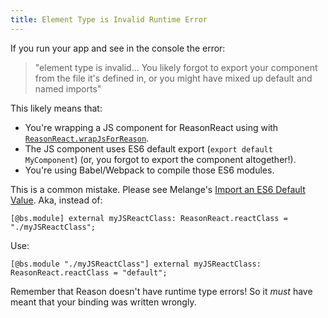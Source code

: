 ```yaml
---
title: Element Type is Invalid Runtime Error
---
```


If you run your app and see in the console the error:

> "element type is invalid... You likely forgot to export your component from the file it's defined in, or you might have mixed up default and named imports"

This likely means that:

- You're wrapping a JS component for ReasonReact using with [`ReasonReact.wrapJsForReason`](interop.md#reasonreact-using-reactjs).
- The JS component uses ES6 default export (`export default MyComponent`) (or, you forgot to export the component altogether!).
- You're using Babel/Webpack to compile those ES6 modules.

This is a common mistake. Please see Melange's [Import an ES6 Default Value](https://melange.re/v2.0.0/communicate-with-javascript/#default-es6-values). Aka, instead of:

```reason
[@bs.module] external myJSReactClass: ReasonReact.reactClass = "./myJSReactClass";
```

Use:

```reason
[@bs.module "./myJSReactClass"] external myJSReactClass: ReasonReact.reactClass = "default";
```

Remember that Reason doesn't have runtime type errors! So it _must_ have meant that your binding was written wrongly.
